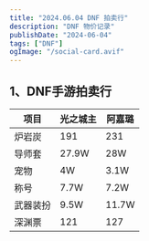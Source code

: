 ```yaml
---
title: "2024.06.04 DNF 拍卖行"
description: "DNF 物价记录"
publishDate: "2024-06-04"
tags: ["DNF"]
ogImage: "/social-card.avif"
---
```


<!-- more -->
## 1、DNF手游拍卖行
| 项目    | 光之城主     | 阿嘉璐     |
| -------- | -------- | -------- |
| 炉岩炭 | 191 | 231 |
| 导师套 | 27.9W | 28W |
| 宠物 | 4W | 3.1W |
| 称号 | 7.7W | 7.2W |
| 武器装扮 | 9.5W | 11.7W |
| 深渊票 | 121 | 127 |


